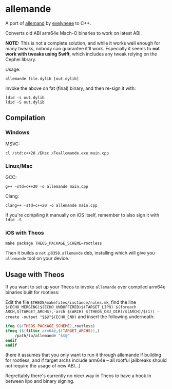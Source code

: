 # allemande
 
A port of [allemand](https://github.com/evelyneee/allemand) by [evelyneee](https://github.com/evelyneee) to C++.

Converts old ABI arm64e Mach-O binaries to work on latest ABI.

**NOTE:** This is not a complete solution, and while it works well enough for many tweaks, nobody can guarantee it'll work. Especially it seems to **not work with tweaks using Swift**, which includes any tweak relying on the Cephei library.

Usage:

```
allemande file.dylib [out.dylib]
```

Invoke the above on fat (final) binary, and then re-sign it with:
```
ldid -s out.dylib
ldid -S out.dylib
```

## Compilation

### Windows

MSVC:
```
cl /std:c++20 /EHsc /Feallemande.exe main.cpp
```

### Linux/Mac

GCC:
```
g++ -std=c++20 -o allemande main.cpp
```

Clang:
```
clang++ -std=c++20 -o allemande main.cpp
```

If you're compiling it manually on iOS itself, remember to also sign it with `ldid -S`

### iOS with Theos

```
make package THEOS_PACKAGE_SCHEME=rootless
```

Then it builds a `net.p0358.allemande` deb, installing which will give you `allemande` tool on your device.

## Usage with Theos

If you want to set up your Theos to invoke `allemande` over compiled arm64e binaries built for rootless:

Edit the file `$THEOS/makefiles/instance/rules.mk`, find the line `$(ECHO_MERGING)$(ECHO_UNBUFFERED)$(TARGET_LIPO) $(foreach ARCH,$(TARGET_ARCHS),-arch $(ARCH) $(THEOS_OBJ_DIR)/$(ARCH)/$(1)) -create -output "$$@"$(ECHO_END)` and insert the following underneath:
```makefile
ifeq ($(THEOS_PACKAGE_SCHEME),rootless)
ifneq ($(filter arm64e,$(TARGET_ARCHS)),)
    /path/to/allemande "$$@"
endif
endif
```

(here it assumes that you only want to run it through allemande if building for rootless, and if target archs include arm64e – all rootful jailbreaks should not require the usage of new ABI...)

Regrettably there's currently no nicer way in Theos to have a hook in between lipo and binary signing.
